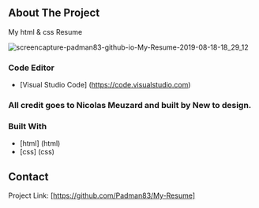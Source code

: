 ## About The Project 
My html & css Resume

![screencapture-padman83-github-io-My-Resume-2019-08-18-18_29_12](https://user-images.githubusercontent.com/45048950/63223334-5d17f200-c1e6-11e9-99b6-6f2da4dadada.png)

### Code Editor
* [Visual Studio Code] (https://code.visualstudio.com)

### All credit goes to Nicolas Meuzard and built by New to design.

### Built With
* [html] (html)
* [css] (css)

## Contact 

Project Link: [https://github.com/Padman83/My-Resume]
